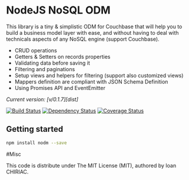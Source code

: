 # NodeJS NoSQL ODM

This library is a tiny & simplistic ODM for Couchbase that will help you to 
build a business model layer with ease, and without having to deal with 
technicals aspects of any NoSQL engine (support Couchbase).

 * CRUD operations
 * Getters & Setters on records properties
 * Validating data before saving it
 * Filtering and paginations
 * Setup views and helpers for filtering (support also customized views)
 * Mappers definition are compliant with JSON Schema Definition
 * Using Promises API and EventEmitter

*Current version: [v/0.1.7][dist]*

[![Build Status](https://travis-ci.org/ichiriac/sofa-odm.svg)](https://travis-ci.org/ichiriac/sofa-odm)
[![Dependency Status](https://david-dm.org/ichiriac/sofa-odm.svg)](https://david-dm.org/ichiriac/sofa-odm)
[![Coverage Status](https://coveralls.io/repos/ichiriac/sofa-odm/badge.png?branch=master)](https://coveralls.io/r/ichiriac/sofa-odm?branch=master)

## Getting started

```sh
npm install nodm --save
```

#Misc

This code is distribute under The MIT License (MIT), authored by Ioan CHIRIAC.
